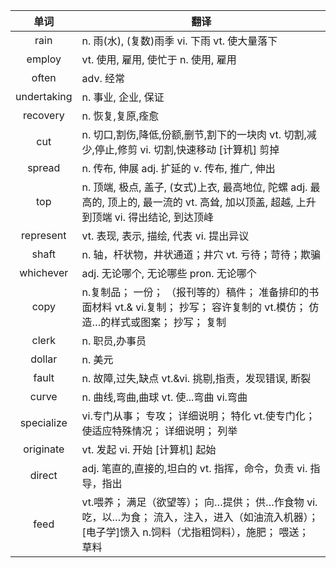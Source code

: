 |单词|翻译  |
|:--:|--| 
rain	|n. 雨(水), (复数)雨季 vi. 下雨 vt. 使大量落下
employ	|vt. 使用, 雇用, 使忙于 n. 使用, 雇用
often	|adv. 经常
undertaking	|n. 事业, 企业, 保证
recovery	|n. 恢复,复原,痊愈
cut	|n. 切口,割伤,降低,份额,删节,割下的一块肉 vt. 切割,减少,停止,修剪 vi. 切割,快速移动 [计算机] 剪掉
spread	|n. 传布, 伸展 adj. 扩延的 v. 传布, 推广, 伸出
top	|n. 顶端, 极点, 盖子, (女式)上衣, 最高地位, 陀螺 adj. 最高的, 顶上的, 最一流的 vt. 高耸, 加以顶盖, 超越, 上升到顶端 vi. 得出结论, 到达顶峰
represent	|vt. 表现, 表示, 描绘, 代表 vi. 提出异议
shaft	|n. 轴，杆状物，井状通道；井穴 vt. 亏待；苛待；欺骗
whichever	|adj. 无论哪个, 无论哪些 pron. 无论哪个
copy	|n.复制品； 一份； （报刊等的）稿件； 准备排印的书面材料 vt.& vi.复制； 抄写； 容许复制的 vt.模仿； 仿造…的样式或图案； 抄写； 复制
clerk	|n. 职员,办事员
dollar	|n. 美元
fault	|n. 故障,过失,缺点 vt.&vi. 挑剔,指责，发现错误, 断裂
curve	|n. 曲线,弯曲,曲球 vt. 使...弯曲 vi.弯曲
specialize	|vi.专门从事； 专攻； 详细说明； 特化 vt.使专门化； 使适应特殊情况； 详细说明； 列举
originate	|vt. 发起 vi. 开始 [计算机] 起始
direct	|adj. 笔直的,直接的,坦白的 vt. 指挥，命令，负责 vi. 指导，指出
feed	|vt.喂养； 满足（欲望等）； 向…提供； 供…作食物 vi.吃，以…为食； 流入，注入，进入（如油流入机器）； [电子学]馈入 n.饲料（尤指粗饲料），施肥； 喂送； 草料